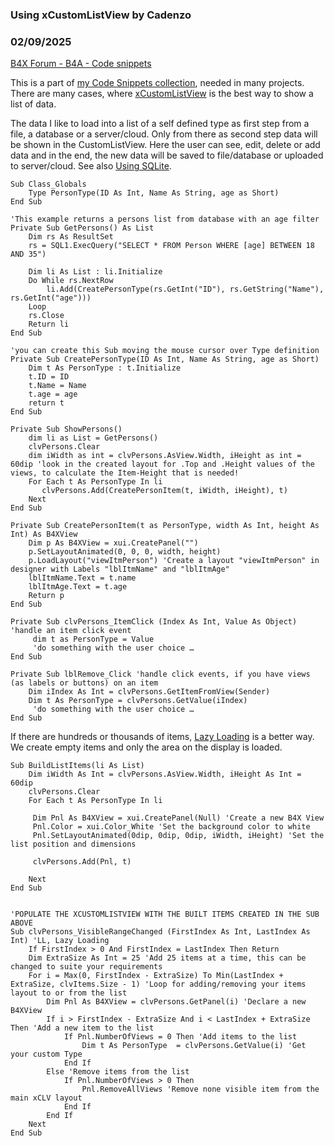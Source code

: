 ### Using xCustomListView by Cadenzo
### 02/09/2025
[B4X Forum - B4A - Code snippets](https://www.b4x.com/android/forum/threads/163859/)

This is a part of [my Code Snippets collection](https://www.b4x.com/android/forum/threads/create-and-navigate-to-b4xpage.163854/), needed in many projects. There are many cases, where [xCustomListView](https://www.b4x.com/android/forum/threads/b4x-xui-xcustomlistview-cross-platform-customlistview.84501/#content) is the best way to show a list of data.  
  
The data I like to load into a list of a self defined type as first step from a file, a database or a server/cloud. Only from there as second step data will be shown in the CustomListView. Here the user can see, edit, delete or add data and in the end, the new data will be saved to file/database or uploaded to server/cloud. See also [Using SQLite](https://www.b4x.com/android/forum/threads/using-sqlite.163877/).  
  

```B4X
Sub Class_Globals  
    Type PersonType(ID As Int, Name As String, age as Short)  
End Sub  
  
'This example returns a persons list from database with an age filter  
Private Sub GetPersons() As List  
    Dim rs As ResultSet  
    rs = SQL1.ExecQuery("SELECT * FROM Person WHERE [age] BETWEEN 18 AND 35")  
   
    Dim li As List : li.Initialize  
    Do While rs.NextRow  
        li.Add(CreatePersonType(rs.GetInt("ID"), rs.GetString("Name"), rs.GetInt("age")))  
    Loop  
    rs.Close  
    Return li  
End Sub  
  
'you can create this Sub moving the mouse cursor over Type definition  
Private Sub CreatePersonType(ID As Int, Name As String, age as Short)  
    Dim t As PersonType : t.Initialize  
    t.ID = ID  
    t.Name = Name  
    t.age = age  
    return t  
End Sub
```

  
  

```B4X
Private Sub ShowPersons()  
    dim li as List = GetPersons()  
    clvPersons.Clear  
    dim iWidth as int = clvPersons.AsView.Width, iHeight as int = 60dip 'look in the created layout for .Top and .Height values of the views, to calculate the Item-Height that is needed!  
    For Each t As PersonType In li  
       clvPersons.Add(CreatePersonItem(t, iWidth, iHeight), t)  
    Next  
End Sub  
  
Private Sub CreatePersonItem(t as PersonType, width As Int, height As Int) As B4XView  
    Dim p As B4XView = xui.CreatePanel("")  
    p.SetLayoutAnimated(0, 0, 0, width, height)  
    p.LoadLayout("viewItmPerson") 'Create a layout "viewItmPerson" in designer with Labels "lblItmName" and "lblItmAge"  
    lblItmName.Text = t.name  
    lblItmAge.Text = t.age  
    Return p  
End Sub  
  
Private Sub clvPersons_ItemClick (Index As Int, Value As Object) 'handle an item click event  
     dim t as PersonType = Value  
     'do something with the user choice …  
End Sub  
  
Private Sub lblRemove_Click 'handle click events, if you have views (as labels or buttons) on an item  
    Dim iIndex As Int = clvPersons.GetItemFromView(Sender)  
    Dim t As PersonType = clvPersons.GetValue(iIndex)  
     'do something with the user choice …  
End Sub
```

  
  
If there are hundreds or thousands of items, [Lazy Loading](https://www.b4x.com/android/forum/threads/part-1-basics-creating-long-lists-using-xcustomlistview-with-lazy-loading-newer-developers.114096/#post-712656) is a better way. We create empty items and only the area on the display is loaded.  

```B4X
Sub BuildListItems(li As List)  
    Dim iWidth As Int = clvPersons.AsView.Width, iHeight As Int = 60dip  
    clvPersons.Clear  
    For Each t As PersonType In li  
  
     Dim Pnl As B4XView = xui.CreatePanel(Null) 'Create a new B4X View  
     Pnl.Color = xui.Color_White 'Set the background color to white  
     Pnl.SetLayoutAnimated(0dip, 0dip, 0dip, iWidth, iHeight) 'Set the list position and dimensions  
       
     clvPersons.Add(Pnl, t)  
  
    Next  
End Sub  
  
  
'POPULATE THE XCUSTOMLISTVIEW WITH THE BUILT ITEMS CREATED IN THE SUB ABOVE  
Sub clvPersons_VisibleRangeChanged (FirstIndex As Int, LastIndex As Int) 'LL, Lazy Loading  
    If FirstIndex > 0 And FirstIndex = LastIndex Then Return  
    Dim ExtraSize As Int = 25 'Add 25 items at a time, this can be changed to suite your requirements  
    For i = Max(0, FirstIndex - ExtraSize) To Min(LastIndex + ExtraSize, clvItems.Size - 1) 'Loop for adding/removing your items layout to or from the list  
        Dim Pnl As B4XView = clvPersons.GetPanel(i) 'Declare a new B4XView  
        If i > FirstIndex - ExtraSize And i < LastIndex + ExtraSize Then 'Add a new item to the list  
            If Pnl.NumberOfViews = 0 Then 'Add items to the list  
                Dim t As PersonType  = clvPersons.GetValue(i) 'Get your custom Type  
            End If  
        Else 'Remove items from the list  
            If Pnl.NumberOfViews > 0 Then  
                Pnl.RemoveAllViews 'Remove none visible item from the main xCLV layout  
            End If  
        End If  
    Next  
End Sub
```